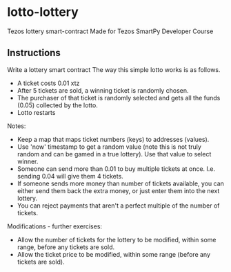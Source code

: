 # lotto-lottery
Tezos lottery smart-contract
Made for Tezos SmartPy Developer Course

## Instructions
Write a lottery smart contract
The way this simple lotto works is as follows.

- A ticket costs 0.01 xtz
- After 5 tickets are sold, a winning ticket is randomly chosen.
- The purchaser of that ticket is randomly selected and gets all the funds (0.05) collected by the lotto.
- Lotto restarts

Notes:
- Keep a map that maps ticket numbers (keys) to addresses (values).
- Use 'now' timestamp to get a random value (note this is not truly random and can be gamed in a true lottery). Use that value to select winner.
- Someone can send more than 0.01 to buy multiple tickets at once. I.e. sending 0.04 will give them 4 tickets.
- If someone sends more money than number of tickets available, you can either send them back the extra money, or just enter them into the next lottery.
- You can reject payments that aren't a perfect multiple of the number of tickets.

Modifications - further exercises:
- Allow the number of tickets for the lottery to be modified, within some range, before any tickets are sold.
- Allow the ticket price to be modified, within some range (before any tickets are sold).

